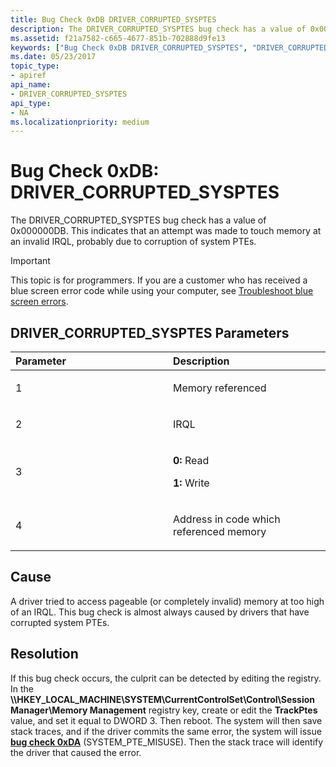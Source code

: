 ```yaml
---
title: Bug Check 0xDB DRIVER_CORRUPTED_SYSPTES
description: The DRIVER_CORRUPTED_SYSPTES bug check has a value of 0x000000DB. This indicates that an attempt was made to touch memory at an invalid IRQL, probably due to corruption of system PTEs.
ms.assetid: f21a7582-c665-4677-851b-702888d9fe13
keywords: ["Bug Check 0xDB DRIVER_CORRUPTED_SYSPTES", "DRIVER_CORRUPTED_SYSPTES"]
ms.date: 05/23/2017
topic_type:
- apiref
api_name:
- DRIVER_CORRUPTED_SYSPTES
api_type:
- NA
ms.localizationpriority: medium
---
```


# Bug Check 0xDB: DRIVER\_CORRUPTED\_SYSPTES


The DRIVER\_CORRUPTED\_SYSPTES bug check has a value of 0x000000DB. This indicates that an attempt was made to touch memory at an invalid IRQL, probably due to corruption of system PTEs.

> [!IMPORTANT]
> This topic is for programmers. If you are a customer who has received a blue screen error code while using your computer, see [Troubleshoot blue screen errors](https://www.windows.com/stopcode).


## DRIVER\_CORRUPTED\_SYSPTES Parameters


<table>
<colgroup>
<col width="50%" />
<col width="50%" />
</colgroup>
<thead>
<tr class="header">
<th align="left">Parameter</th>
<th align="left">Description</th>
</tr>
</thead>
<tbody>
<tr class="odd">
<td align="left"><p>1</p></td>
<td align="left"><p>Memory referenced</p></td>
</tr>
<tr class="even">
<td align="left"><p>2</p></td>
<td align="left"><p>IRQL</p></td>
</tr>
<tr class="odd">
<td align="left"><p>3</p></td>
<td align="left"><p><strong>0:</strong> Read</p>
<p><strong>1:</strong> Write</p></td>
</tr>
<tr class="even">
<td align="left"><p>4</p></td>
<td align="left"><p>Address in code which referenced memory</p></td>
</tr>
</tbody>
</table>

 

Cause
-----

A driver tried to access pageable (or completely invalid) memory at too high of an IRQL. This bug check is almost always caused by drivers that have corrupted system PTEs.

Resolution
----------

If this bug check occurs, the culprit can be detected by editing the registry. In the **\\\\HKEY\_LOCAL\_MACHINE\\SYSTEM\\CurrentControlSet\\Control\\Session Manager\\Memory Management** registry key, create or edit the **TrackPtes** value, and set it equal to DWORD 3. Then reboot. The system will then save stack traces, and if the driver commits the same error, the system will issue [**bug check 0xDA**](bug-check-0xda--system-pte-misuse.md) (SYSTEM\_PTE\_MISUSE). Then the stack trace will identify the driver that caused the error.

 

 




